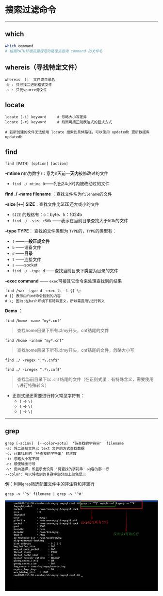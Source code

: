 # 搜索过滤命令



----

## which

```sh
which command
# 根据PATH环境变量规范的路径去查询 command 的文件名
```







## whereis（寻找特定文件）

```shell
whereis  []  文件或目录名
-b : 只寻找二进制格式文件
-s : 只找source源文件
```





## locate

```shell
locate [-i] keyword		# 忽略大小写差异
locate [-r] keyword		# 后面可接正则表达式的显式方式

# 若新创建的文件无法使用 locate 搜索到具体路径，可以使用 updatedb 更新数据库
updatedb
```





## find

```she
find [PATH] [option] [action]
```



**-mtime n**(n为数字)：意为n天前**一天内**被修改过的文件 

+ `find ./ mtime 0`——列出24小时内被改动过的文件

>


**find ./ -name filename** ：查找文件名为`filename`的文件



**-size [+-] SIZE**：查找文件比SIZE还大或小的文件

+ `SIZE` 的规格有：c：byte、k：1024b
+ `find ./ -size +50k` ——表示在当前目录查找大于50k的文件



**-type TYPE**： 查找的文件类型为 `TYPE`的，`TYPE`的类型有：

+ `f`	——**一般正规文件**
+ `b`    ——设备文件
+ `d`    ——**目录**
+ `l`    ——连接文件
+ `s`    ——socket
+ `find ./ -type d` ——查找当前目录下类型为目录的文件



**-exec  command** —— `exec`可接其它命令来处理查找到的结果

```shell
find /var -type d -exec ls -l {} \;
# {} 表示由find命令找到的内容
# \; 因为;在bash环境下有特殊意义，所以需要用\进行转义
```





**Demo** ：

`find /home -name "my*.cnf"`

> 查找home目录下所有以my开头，cnf结尾的文件



`find /home -iname "my*.cnf"`

> 查找home目录下所有以my开头，cnf结尾的文件，忽略大小写



`find ./ -regex ".*\.cnf$"`

`find ./ -iregex ".*\.cnf$"`

> 查找当前目录下以`.cnf`结尾的文件（在正则式里 `.` 有特殊含义，需要使用`\`进行特殊转义）

+ 正则式里还需要进行转义常见字符有：
  + `(`  → `\(`
  + `)`  → `\)`
  + `|`  → `\|`




-----



## grep

```shell
grep [-acinv]  [--color=aotu]  '待查找的字符串'  filename
-a: 将二进制文件以 text 文件的方式查找数据
-c: 计算找到的 '待查找的字符串' 的次数
-i: 忽略大小写不同
-n: 顺便输出行号
-v: 反向选择，即显示出没有 '待查找的字符串' 内容的那一行
--color: 可以将找到的关键字部分加上颜色显示 
```

**例**：利用`grep`筛选配置文件中的非注释和非空行

`grep -v '^$' filename | grep -v '^#'`





![grep-n](https://github.com/HurricanGod/Home/blob/master/linux/img/grep-v.png)









